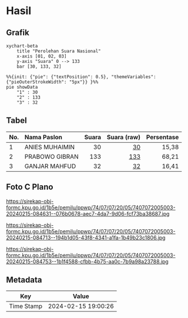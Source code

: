 # Hasil

## Grafik

```mermaid
xychart-beta
    title "Perolehan Suara Nasional"
    x-axis [01, 02, 03]
    y-axis "Suara" 0 --> 133
    bar [30, 133, 32]
```

```mermaid
%%{init: {"pie": {"textPosition": 0.5}, "themeVariables": {"pieOuterStrokeWidth": "5px"}} }%%
pie showData
    "1" : 30
    "2" : 133
    "3" : 32
```

## Tabel

| No. | Nama Paslon    | Suara | Suara (raw) | Persentase |
|:--- |:-------------- | -----:| -----------:| ----------:|
| 1   | ANIES MUHAIMIN | 30    | [30][p-1]   | 15,38      |
| 2   | PRABOWO GIBRAN | 133   | [133][p-2]  | 68,21      |
| 3   | GANJAR MAHFUD  | 32    | [32][p-3]   | 16,41      |


[p-1]: https://github.com/gigit-pemilu/pemilu-2024/blob/main/pilpres/hitung-suara/sub/74-sulawesi-tenggara/sub/07-wakatobi/sub/07-tomia-timur/sub/2005-timu/sub/003-tps/sub/paslon-1.txt
[p-2]: https://github.com/gigit-pemilu/pemilu-2024/blob/main/pilpres/hitung-suara/sub/74-sulawesi-tenggara/sub/07-wakatobi/sub/07-tomia-timur/sub/2005-timu/sub/003-tps/sub/paslon-2.txt
[p-3]: https://github.com/gigit-pemilu/pemilu-2024/blob/main/pilpres/hitung-suara/sub/74-sulawesi-tenggara/sub/07-wakatobi/sub/07-tomia-timur/sub/2005-timu/sub/003-tps/sub/paslon-3.txt

## Foto C Plano

https://sirekap-obj-formc.kpu.go.id/1b5e/pemilu/ppwp/74/07/07/20/05/7407072005003-20240215-084631--076b0678-aec7-4da7-9d06-fcf73ba38687.jpg

https://sirekap-obj-formc.kpu.go.id/1b5e/pemilu/ppwp/74/07/07/20/05/7407072005003-20240215-084713--194b1d05-43f8-4341-a1fa-1b49b23c1806.jpg

https://sirekap-obj-formc.kpu.go.id/1b5e/pemilu/ppwp/74/07/07/20/05/7407072005003-20240215-084753--1b1f4588-cfbb-4b75-aa0c-7b9a98a23788.jpg


## Metadata

| Key        | Value               |
| ---------- | ------------------- |
| Time Stamp | 2024-02-15 19:00:26 |



